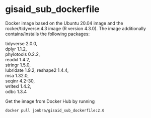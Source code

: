 # gisaid_sub_dockerfile 

Docker image based on the Ubuntu 20.04 image and the rocker/tidyverse:4.3 image (R version 4.3.0). 
The image additionally contains/installs the following packages:

tidyverse 2.0.0,  
dplyr 1.1.2,  
phylotools 0.2.2,   
readxl 1.4.2,  
stringr 1.5.0,  
lubridate 1.9.2, 
reshape2 1.4.4,  
msa 1.32.0,  
seqinr 4.2-30,  
writexl 1.4.2,  
odbc 1.3.4

Get the image from Docker Hub by running
```
docker pull jonbra/gisaid_sub_dockerfile:2.0
```


